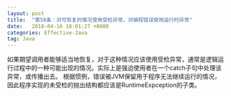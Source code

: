 ```yaml
---
layout: post
title:  "第58条：对可恢复的情况使用受检异常，对编程错误使用运行时异常"
date:   2018-04-16 10:01:27 +0800
categories: Effective-Java
tag: Java
---
```



如果期望调用者能够适当地恢复，对于这种情况应该使用受检异常，通常是逻辑运行过程中的一种可能出现的情况。实际上是强迫使用者在一个catch子句中处理该异常，或传播出去。
根据惯例，错误被JVM保留用于程序无法继续运行的情况，因此程序实现的未受检的抛出结构都应该是RuntimeExpception的子类。